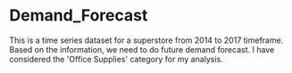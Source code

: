 # Demand_Forecast
This is a time series dataset for a superstore from 2014 to 2017 timeframe. Based on the information, we need to do future demand forecast. I have considered the 'Office Supplies' category for my analysis.
